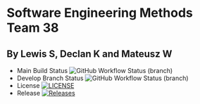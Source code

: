 # Software Engineering Methods Team 38
## By Lewis S, Declan K and Mateusz W
* Main Build Status ![GitHub Workflow Status (branch)](https://img.shields.io/github/actions/workflow/status/LewSco/sem38/.github/workflows/main.yml?branch=main)
* Develop Branch Status ![GitHub Workflow Status (branch)](https://img.shields.io/github/actions/workflow/status/LewSco/sem38/.github/workflows/main.yml?branch=develop)
* License [![LICENSE](https://img.shields.io/github/license/LewSco/sem38?style=flat-square)](https://github.com/LewSco/sem38/blob/main/LICENSE)
* Release [![Releases](https://img.shields.io/github/release/LewSco/sem38/all.svg?style=flat-square)](https://github.com/LewSco/sem38/releases)
